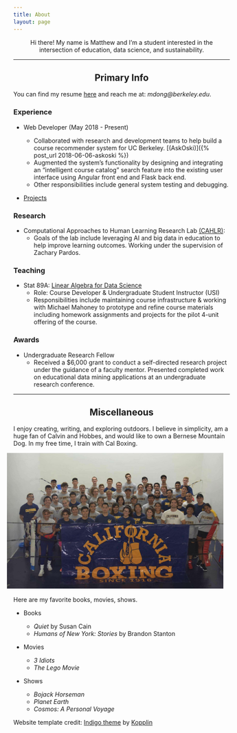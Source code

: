 ```yaml
---
title: About
layout: page
---
```


<!-- ![Profile Image]({{ site.url }}/{{ site.picture }}) -->
   
<center>  Hi there!  My name is Matthew and I’m a student interested in the intersection of education, data science, and sustainability.  </center>

---

<center> <h2> Primary Info </h2> </center>

You can find my resume <a href='https://drive.google.com/file/d/1W_wS_XiCO7pd7t50DQrjujP90izDTwrD/view?usp=sharing'>here</a> and reach me at: _mdong@berkeley.edu_. 


### Experience 
* Web Developer (May 2018 - Present)
	- Collaborated with research and development teams to help build a course recommender system for UC Berkeley.  [(AskOski)]({% post_url 2018-06-06-askoski %})
	- Augmented the system’s functionality by designing and integrating an “intelligent course catalog” search feature into the existing user interface using Angular front end and Flask back end.
	- Other responsibilities include general system testing and debugging.
	<!-- UCI -->
	
* [Projects]({{site.url}}/projects)	
<!-- * DataKind -->

### Research
* Computational Approaches to Human Learning Research Lab [(CAHLR)](https://github.com/CAHLR):
	- Goals of the lab include leveraging AI and big data in education to help improve learning outcomes.  Working under the supervision of Zachary Pardos. 
	<!-- add research paper -->
	<!-- - My work on [representation learning in course discovery]({{site.url}}/assets/files/research-poster-final.pdf). -->

### Teaching
* Stat 89A: [Linear Algebra for Data Science]({{site.url}}/assets/files/stat89a_syllabus.pdf)
	- Role: Course Developer & Undergraduate Student Instructor (USI)
	- Responsibilities include maintaining course infrastructure & working with Michael Mahoney to prototype and refine course materials including homework assignments and projects for the pilot 4-unit offering of the course. 

### Awards
* Undergraduate Research Fellow
	- Received a $6,000 grant to conduct a self-directed research project under the guidance of a faculty mentor. Presented completed work on educational data mining applications at an undergraduate research conference.

<!-- * The Rose Hills Foundation Science & Engineering Scholarship: 
	- Meritorious scholarship received based on academic achievement.
	- Funded tuition for the entirety of the 2017-18 school year. -->

--- 

<center> <h2> Miscellaneous </h2> </center>

I enjoy creating, writing, and exploring outdoors.  I believe in simplicity, am a huge fan of Calvin and Hobbes, and would like to own a Bernese Mountain Dog.  In my free time, I train with Cal Boxing. 
<!-- * For the past 2 years I've helped facilitate the Happiness Advantage DeCal, which is a student run course based on Shawn Achor's novel [_The Happiness Advantage_](https://www.amazon.com/Happiness-Advantage-Principles-Psychology-Performance/dp/0307591549).Our goal is to help others to achieve greater levels of personal contentment through scientifically grounded yet unconventional approaches to life.  ADD LINK TO SYLLABUS OR WEBSITE IN FUTURE  -->

<!-- ![boxing]({{site.url}}/assets/images/cal-boxing.jpg){: class="bigger-image" } -->

<img src="/assets/images/cal-boxing.jpg" class='bigger-image' style='position: relative;
  	right: 15px;'>
<!-- <figure class="center">
     <img src="/assets/images/cal-boxing.jpg">
     <figcaption> Catch me in the corner. </figcaption>
</figure> -->

Here are my favorite books, movies, shows.

- Books
	- _Quiet_ by Susan Cain  
	- _Humans of New York: Stories_ by Brandon Stanton

- Movies
	- _3 Idiots_ 
	- _The Lego Movie_ 

- Shows
	- _Bojack Horseman_  
	- _Planet Earth_	
	- _Cosmos: A Personal Voyage_ 


<p class="extra">
	Website template credit: 
    <a class="link" href="https://github.com/sergiokopplin/indigo">Indigo theme</a> by <a class="link" href="https://github.com/sergiokopplin/indigo">Kopplin</a>
</p>
<!-- ### Inspirational Figures
1. Susan Cain 
1. Cal Newport 
1. David Goggins 
1. David Attenborough  -->

<!-- <center> <h3> Favorite Readings </h3> </center>

| Books 										|  Other
|--------										|------- 
| _Quiet_ by Susan Cain   						| _Death of a Salesman_ by Arthur Miller
|  _Man's Search for Meaning_ by Viktor Frankl 	|  _Humans of New York: Stories_ by Brandon Stanton   |
| _Gates of Fire_ by Steven Pressfield |        | 
| _The Shining_ by Stephen King 			    |    
{: rules="groups"}
 -->
<!-- <center> <h3> Favorite Things to Watch </h3> </center>

| Shows 						| Movies & Youtube Channels |
|--------					    |-------        |
| _Bojack Horseman_      		| _3 Idiots_   |
|  _Planet Earth_				| [Dictionary of Obscure Sorrows](https://www.youtube.com/channel/UCDetdM5XDZD1xrQHDPgEg5w)              |
| _Cosmos: A Personal Voyage_ 	|  | 
{: rules="groups"} -->


